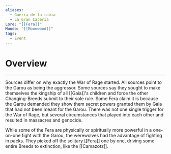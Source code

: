 ```yaml
---
aliases:
  - Guerra de la rabia
  - La Gran Cacería
Lore: "[[Fera]]"
Mundo: "[[Moonwood]]"
tags:
  - Event
---
```

# Overview
---
Sources differ on why exactly the War of Rage started. All sources point to the Garou as being the aggressor. Some sources say they sought to make themselves the kingship of all [[Gaia]]'s children and force the other Changing-Breeds submit to their sole rule. Some Fera claim it is because the Garou demanded they show them secret powers granted them by Gaia that had not been meant for the Garou. There was not one single trigger for the War of Rage, but several circumstances that played into each other and resulted in massacres and genocide.

While some of the Fera are physically or spiritually more powerful in a one-on-one fight with the Garou, the werewolves had the advantage of fighting in packs. They picked off the solitary [[Fera]] one by one, driving some entire Breeds to extinction, like the [[Camazotz]].